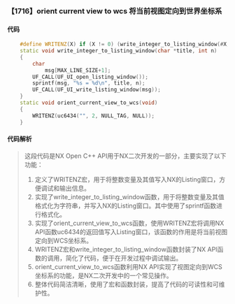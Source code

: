 ### 【1716】orient current view to wcs 将当前视图定向到世界坐标系

#### 代码

```cpp
    #define WRITENZ(X) if (X != 0) (write_integer_to_listing_window(#X, X))  
    static void write_integer_to_listing_window(char *title, int n)  
    {  
        char  
            msg[MAX_LINE_SIZE+1];  
        UF_CALL(UF_UI_open_listing_window());  
        sprintf(msg, "%s = %d\n", title, n);  
        UF_CALL(UF_UI_write_listing_window(msg));  
    }  
    static void orient_current_view_to_wcs(void)  
    {  
        WRITENZ(uc6434("", 2, NULL_TAG, NULL));  
    }

```

#### 代码解析

> 这段代码是NX Open C++ API用于NX二次开发的一部分，主要实现了以下功能：
>
> 1. 定义了WRITENZ宏，用于将整数变量及其值写入NX的Listing窗口，方便调试和输出信息。
> 2. 实现了write_integer_to_listing_window函数，用于将整数变量及其值格式化为字符串，并写入NX的Listing窗口。其中使用了sprintf函数进行格式化。
> 3. 实现了orient_current_view_to_wcs函数，使用WRITENZ宏将调用NX API函数uc6434的返回值写入Listing窗口，该函数的作用是将当前视图定向到WCS坐标系。
> 4. WRITENZ宏和write_integer_to_listing_window函数封装了NX API函数的调用，简化了代码，便于在开发过程中调试输出。
> 5. orient_current_view_to_wcs函数利用NX API实现了视图定向到WCS坐标系的功能，是NX二次开发中的一个常见操作。
> 6. 整体代码简洁清晰，使用了宏和函数封装，提高了代码的可读性和可维护性。
>
